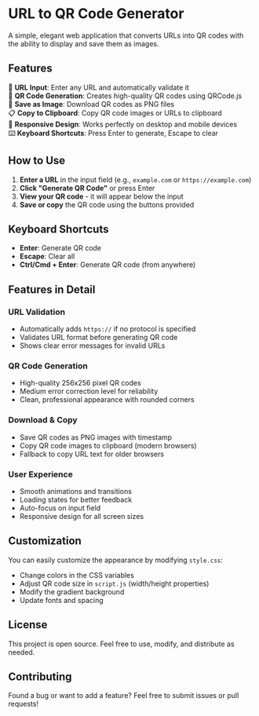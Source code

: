 # URL to QR Code Generator

A simple, elegant web application that converts URLs into QR codes with the ability to display and save them as images.

## Features

🔗 **URL Input**: Enter any URL and automatically validate it  
📱 **QR Code Generation**: Creates high-quality QR codes using QRCode.js  
💾 **Save as Image**: Download QR codes as PNG files  
📋 **Copy to Clipboard**: Copy QR code images or URLs to clipboard  
🎨 **Responsive Design**: Works perfectly on desktop and mobile devices  
⌨️ **Keyboard Shortcuts**: Press Enter to generate, Escape to clear  

## How to Use

1. **Enter a URL** in the input field (e.g., `example.com` or `https://example.com`)
2. **Click "Generate QR Code"** or press Enter
3. **View your QR code** - it will appear below the input
4. **Save or copy** the QR code using the buttons provided


## Keyboard Shortcuts

- **Enter**: Generate QR code
- **Escape**: Clear all
- **Ctrl/Cmd + Enter**: Generate QR code (from anywhere)

## Features in Detail

### URL Validation
- Automatically adds `https://` if no protocol is specified
- Validates URL format before generating QR code
- Shows clear error messages for invalid URLs

### QR Code Generation
- High-quality 256x256 pixel QR codes
- Medium error correction level for reliability
- Clean, professional appearance with rounded corners

### Download & Copy
- Save QR codes as PNG images with timestamp
- Copy QR code images to clipboard (modern browsers)
- Fallback to copy URL text for older browsers

### User Experience
- Smooth animations and transitions
- Loading states for better feedback
- Auto-focus on input field
- Responsive design for all screen sizes

## Customization

You can easily customize the appearance by modifying `style.css`:

- Change colors in the CSS variables
- Adjust QR code size in `script.js` (width/height properties)
- Modify the gradient background
- Update fonts and spacing

## License

This project is open source. Feel free to use, modify, and distribute as needed.

## Contributing

Found a bug or want to add a feature? Feel free to submit issues or pull requests!
